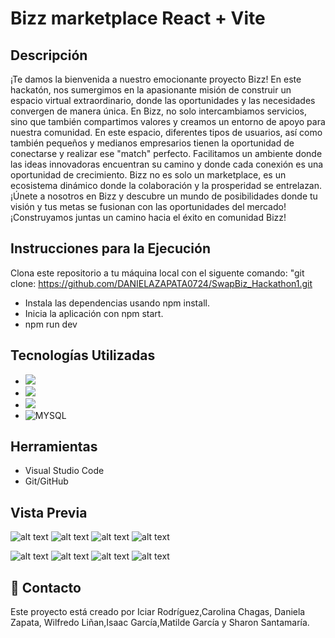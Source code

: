 # Bizz marketplace React + Vite 

## Descripción 

¡Te damos la bienvenida a nuestro emocionante proyecto  Bizz! 
En este hackatón, nos sumergimos en la apasionante misión de construir un espacio virtual extraordinario, donde las oportunidades y las necesidades convergen de manera única. En Bizz, no solo intercambiamos servicios, sino que también compartimos valores y creamos un entorno de apoyo para nuestra comunidad. 
En este espacio, diferentes tipos de usuarios, así como también pequeños y medianos empresarios tienen la oportunidad de conectarse y realizar ese "match" perfecto. Facilitamos un ambiente donde las ideas innovadoras encuentran su camino y donde cada conexión es una oportunidad de crecimiento. 
Bizz no es solo un marketplace, es un ecosistema dinámico donde la colaboración y la prosperidad se entrelazan. 
¡Únete a nosotros en Bizz y descubre un mundo de posibilidades donde tu visión y tus metas se fusionan con las oportunidades del mercado! 
¡Construyamos juntas un camino hacia el éxito en comunidad Bizz!


## Instrucciones para la Ejecución 

Clona este repositorio a tu máquina local con el siguente comando: "git clone: https://github.com/DANIELAZAPATA0724/SwapBiz_Hackathon1.git 
 - Instala las dependencias usando npm install.
- Inicia la aplicación con npm start.
- npm run dev

## Tecnologías Utilizadas 

- <img src="https://camo.githubusercontent.com/bfe6a48836e87b13a16f1f56f88fee428475c2ac29247992ec9b8bcc7154f881/68747470733a2f2f696d672e736869656c64732e696f2f62616467652f48544d4c352d4533344632363f7374796c653d666f722d7468652d6261646765266c6f676f3d68746d6c35266c6f676f436f6c6f723d7768697465" data-canonical-src="https://img.shields.io/badge/HTML5-E34F26?style=for-the-badge&amp;logo=html5&amp;logoColor=white" style="max-width: 100%;">
- <img src="https://camo.githubusercontent.com/77a94341662845d3740986b84d8219c0fd4a0a9e4af8e5411c24cec0faee2129/68747470733a2f2f696d672e736869656c64732e696f2f62616467652f4a6176615363726970742d3332333333303f7374796c653d666f722d7468652d6261646765266c6f676f3d6a617661736372697074266c6f676f436f6c6f723d463744463145" data-canonical-src="https://img.shields.io/badge/JavaScript-323330?style=for-the-badge&amp;logo=javascript&amp;logoColor=F7DF1E" style="max-width: 100%;">
- <img src="https://camo.githubusercontent.com/6c3957842901e5baa389f3bb8758c8966683333b28493013062fcab5fab645e7/68747470733a2f2f696d672e736869656c64732e696f2f62616467652f52656163742d3230323332413f7374796c653d666f722d7468652d6261646765266c6f676f3d7265616374266c6f676f436f6c6f723d363144414642" data-canonical-src="https://img.shields.io/badge/React-20232A?style=for-the-badge&amp;logo=react&amp;logoColor=61DAFB" style="max-width: 100%;">
- ![MYSQL](https://img.shields.io/badge/mysql-00758F?logo=phpmt&logoColor=white&style=flat)

## Herramientas 

- Visual Studio Code
- Git/GitHub

## Vista Previa 

![alt text](<Mobile - Sign in.png>)
![alt text](<Mobile - Home.jpg>)
![alt text](3.jpg)
![alt text](product.jpg)

![alt text](<Desktop - 1.png>)
![alt text](<Desktop - 2.png>)
![alt text](<Desktop - 3.png>)
![alt text](<Desktop - 4.png>)

##  📧 Contacto

Este proyecto está creado por Iciar Rodríguez,Carolina Chagas,
Daniela Zapata, Wilfredo Liñan,Isaac García,Matilde García y Sharon Santamaría. 

